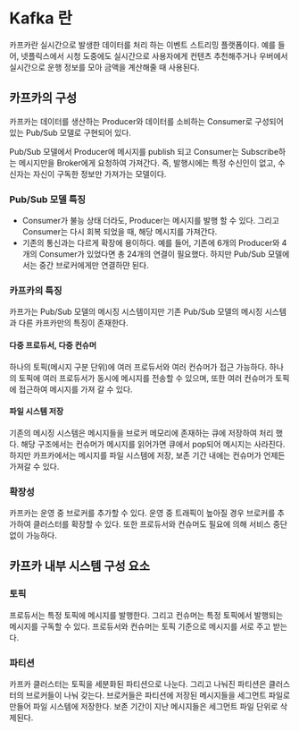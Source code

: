 # Kafka 란

카프카란 실시간으로 발생한 데이터를 처리 하는 이벤트 스트리밍 플랫폼이다.
예를 들어, 넷플릭스에서 시청 도중에도 실시간으로 사용자에게 컨텐츠 추천해주거나 우버에서 실시간으로 운행 정보를 모아 금액을 계산해줄 때 사용된다.

## 카프카의 구성

카프카는 데이터를 생산하는 Producer와 데이터를 소비하는 Consumer로 구성되어 있는 Pub/Sub 모델로 구현되어 있다.

Pub/Sub 모델에서 Producer에 메시지를 publish 되고
Consumer는 Subscribe하는 메시지만을 Broker에게 요청하여 가져간다.
즉, 발행시에는 특정 수신인이 없고, 수신자는 자신이 구독한 정보만 가져가는 모델이다.

### Pub/Sub 모델 특징

- Consumer가 불능 상태 더라도, Producer는 메시지를 발행 할 수 있다. 그리고 Consumer는 다시 회복 되었을 때, 해당 메시지를 가져간다.
- 기존의 통신과는 다르게 확장에 용이하다. 예를 들어, 기존에 6개의 Producer와 4개의 Consumer가 있었다면 총 24개의 연결이 필요했다.
하지만 Pub/Sub 모델에서는 중간 브로커에게만 연결하먄 된다.

### 카프카의 특징

카프가는 Pub/Sub 모델의 메시징 시스템이지만 기존 Pub/Sub 모델의 메시징 시스템과 다른 카프카만의 특징이 존재한다.

#### 다중 프로듀서, 다중 컨슈머

하나의 토픽(메시지 구분 단위)에 여러 프로듀서와 여러 컨슈머가 접근 가능하다.
하나의 토픽에 여러 프로듀서가 동시에 메시지를 전송할 수 있으며, 또한 여러 컨슈머가 토픽에 접근하여 메시지를 가져 갈 수 있다.

#### 파일 시스템 저장

기존의 메시징 시스템은 메시지들을 브로커 메모리에 존재하는 큐에 저장하여 처리 했다.
해당 구조에서는 컨슈머가 메시지를 읽어가면 큐에서 pop되어 메시지는 사라진다.
하지만 카프카에서는 메시지를 파일 시스템에 저장, 보존 기간 내에는 컨슈머가 언제든 가져갈 수 있다.

### 확장성

카프카는 운영 중 브로커를 추가할 수 있다. 운영 중 트래픽이 높아질 경우 브로커를 추가하여 클러스터를 확장할 수 있다.
또한 프로듀서와 컨슈머도 필요에 의해 서비스 중단 없이 가능하다.

## 카프카 내부 시스템 구성 요소

### 토픽

프로듀서는 특정 토픽에 메시지를 발행한다. 그리고 컨슈머는 특정 토픽에서 발행되는 메시지를 구독할 수 있다.
프로듀서와 컨슈머는 토픽 기준으로 메시지를 서로 주고 받는다.

### 파티션

카프카 클러스터는 토픽을 세분화된 파티션으로 나눈다. 그리고 나눠진 파티션은 클러스터의 브로커들이 나눠 갖는다.
브로커들은 파티션에 저장된 메시지들을 세그먼트 파일로 만들어 파일 시스템에 저장한다.
보존 기간이 지난 메시지들은 세그먼트 파일 단위로 삭제된다.
